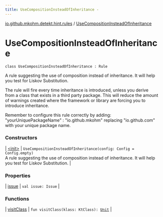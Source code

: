 ```yaml
---
title: UseCompositionInsteadOfInheritance - 
---
```


[io.github.mkohm.detekt.hint.rules](../index.html) / [UseCompositionInsteadOfInheritance](./index.html)

# UseCompositionInsteadOfInheritance

`class UseCompositionInsteadOfInheritance : Rule`

A rule suggesting the use of composition instead of inheritance. It will help you test for Liskov Substitution.

The rule will fire every time inheritance is introduced, unless you derive from a class that exists in a third party package.
This will reduce the amount of warnings created where the framework or library are forcing you to introduce inheritance.

Remember to configure this rule correctly by adding:
"yourUniquePackageName" : "io.github.mkohm"
replacing "io.github.com" with your unique package name.

### Constructors

| [&lt;init&gt;](-init-.html) | `UseCompositionInsteadOfInheritance(config: Config = Config.empty)`<br>A rule suggesting the use of composition instead of inheritance. It will help you test for Liskov Substitution. |

### Properties

| [issue](issue.html) | `val issue: Issue` |

### Functions

| [visitClass](visit-class.html) | `fun visitClass(klass: KtClass): `[`Unit`](https://kotlinlang.org/api/latest/jvm/stdlib/kotlin/-unit/index.html) |

